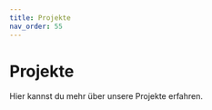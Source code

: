 ```yaml
---
title: Projekte
nav_order: 55
---
```


# Projekte

Hier kannst du mehr über unsere Projekte erfahren.
